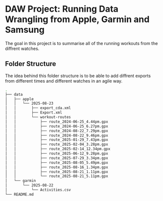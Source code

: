 # DAW Project: Running Data Wrangling from Apple, Garmin and Samsung

The goal in this project is to summarise all of the running workouts from the diffrent watches.

## Folder Structure

The idea behind this folder structure is to be able to add diffrent exports from different times and different watches in an agile way.

```bash
.
├── data
│   ├── apple
│   │   └── 2025-08-23
│   │       ├── export_cda.xml
│   │       ├── Export.xml
│   │       └── workout-routes
│   │           ├── route_2024-06-25_4.44pm.gpx
│   │           ├── route_2024-06-25_6.27pm.gpx
│   │           ├── route_2024-08-22_7.29pm.gpx
│   │           ├── route_2024-08-22_9.46pm.gpx
│   │           ├── route_2025-01-29_7.43pm.gpx
│   │           ├── route_2025-02-04_3.28pm.gpx
│   │           ├── route_2025-02-14_12.34pm.gpx
│   │           ├── route_2025-06-12_9.28pm.gpx
│   │           ├── route_2025-07-29_3.34pm.gpx
│   │           ├── route_2025-08-05_5.49pm.gpx
│   │           ├── route_2025-08-16_1.34pm.gpx
│   │           ├── route_2025-08-21_1.11pm.gpx
│   │           └── route_2025-08-21_5.11pm.gpx
│   └── garmin
│       └── 2025-08-22
│           └── Activities.csv
└── README.md
```

